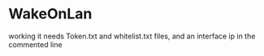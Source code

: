 # WakeOnLan
working it needs Token.txt and whitelist.txt files, and an interface ip in the commented line 
